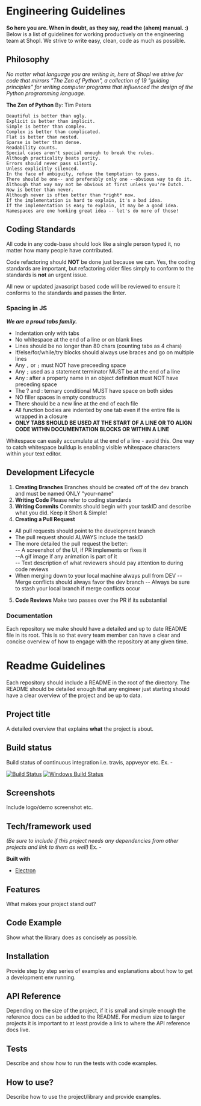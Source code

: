 # Engineering Guidelines
**So here you are. When in doubt, as they say, read the (ahem) manual. :)**
Below is a list of guidelines for working productively on the engineering team at Shopl. We strive to write easy, clean, code as much as possible.


## Philosophy
*No matter what language you are writing in, here at Shopl we strive for code that mirrors "The Zen of Python", a  collection of 19 "guiding principles" for writing computer programs that influenced the design of the Python programming language.*

**The Zen of Python**
By: Tim Peters

    Beautiful is better than ugly.
    Explicit is better than implicit.
    Simple is better than complex.
    Complex is better than complicated.
    Flat is better than nested.
    Sparse is better than dense.
    Readability counts.
    Special cases aren't special enough to break the rules.
    Although practicality beats purity.
    Errors should never pass silently.
    Unless explicitly silenced.
    In the face of ambiguity, refuse the temptation to guess.
    There should be one-- and preferably only one --obvious way to do it.
    Although that way may not be obvious at first unless you're Dutch.
    Now is better than never.
    Although never is often better than *right* now.
    If the implementation is hard to explain, it's a bad idea.
    If the implementation is easy to explain, it may be a good idea.
    Namespaces are one honking great idea -- let's do more of those!

## Coding Standards

All code in any code-base should look like a single person typed it, no matter how many people have contributed. 

Code refactoring should **NOT** be done just because we can. Yes, the coding standards are important, but refactoring older files simply to conform to the standards is **not** an urgent issue.

All new or updated javascript based code will be reviewed to ensure it conforms to the standards and passes the linter.

### Spacing in JS

***We are a proud tabs family.***

 - Indentation only with tabs
 - No whitespace at the end of a line or on blank lines
 - Lines should be no longer than 80 chars (counting tabs as 4 chars)
 - If/else/for/while/try blocks should always use braces and go on multiple lines
 - Any `,` or `;` must NOT have preceeding space
 - Any `;` used as a statement terminator MUST be at the end of a line
 - Any : after a property name in an object definition must NOT have preceding space
 - The ? and : ternary conditional MUST have space on both sides
 - NO filler spaces in empty constructs
 - There should be a new line at the end of each file
 - All function bodies are indented by one tab even if the entire file is wrapped in a closure
 - **ONLY TABS SHOULD BE USED AT THE START OF A LINE OR TO ALIGN CODE WITHN DOCUMENTATION BLOCKS OR WITHIN A LINE**

Whitespace can easily accumulate at the end of a line - avoid this. One way to catch whitespace buildup is enabling visible whitespace characters within your text editor.


## Development Lifecycle

 1. **Creating Branches**
	Branches should be created off of the dev branch and must be named ONLY "your-name"
 2. **Writing Code**
		Please refer to coding standards
 3. **Writing Commits**
		Commits should begin with your taskID and describe what you did. Keep it Short & Simple!
 4.  **Creating a Pull Request**
- All pull requests should point to the development branch
- The pull request should ALWAYS include the taskID
- The more detailed the pull request the better: 		
-- A screenshot of the UI, if PR implements or fixes it 		
--A gif image if any animation is part of it 		
-- Text description of what reviewers should pay attention to during code reviews
- When merging down to your local machine always pull from DEV
-- Merge conflicts should always favor the dev branch
-- Always be sure to stash your local branch if merge conflicts occur
5. **Code Reviews**
	Make two passes over the PR if its substantial 
### Documentation
Each repository we make should have a detailed and up to date README file in its root. This is so that every team member can have a clear and concise overview of how to engage with the repository at any given time.

# Readme Guidelines
Each repository should include a README in the root of the directory. The README should be detailed enough that any engineer just starting should have a clear overview of the project and be up to data. 


## Project title 
A detailed overview that explains **what** the project is about.


## Build status
Build status of continuous integration i.e. travis, appveyor etc. Ex. - 

[![Build Status](https://travis-ci.org/akashnimare/foco.svg?branch=master)](https://travis-ci.org/akashnimare/foco)
[![Windows Build Status](https://ci.appveyor.com/api/projects/status/github/akashnimare/foco?branch=master&svg=true)](https://ci.appveyor.com/project/akashnimare/foco/branch/master)

 
## Screenshots
Include logo/demo screenshot etc.

## Tech/framework used
*(Be sure to include if this project needs any dependencies from other projects and link to them as well)*
Ex. -

<b>Built with</b>
- [Electron](https://electron.atom.io)

## Features
What makes your project stand out?

## Code Example
Show what the library does as concisely as possible.

## Installation
Provide step by step series of examples and explanations about how to get a development env running.

## API Reference

Depending on the size of the project, if it is small and simple enough the reference docs can be added to the README. For medium size to larger projects it is important to at least provide a link to where the API reference docs live.

## Tests
Describe and show how to run the tests with code examples.

## How to use?
Describe how to use the project/library and provide examples.



